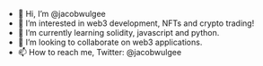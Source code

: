 - 👋 Hi, I’m @jacobwulgee
- 👀 I’m interested in web3 development, NFTs and crypto trading!
- 🌱 I’m currently learning solidity, javascript and python.
- 💞️ I’m looking to collaborate on web3 applications. 
- 📫 How to reach me, Twitter: @jacobwulgee

<!---
jacobwulgee/jacobwulgee is a ✨ special ✨ repository because its `README.md` (this file) appears on your GitHub profile.
You can click the Preview link to take a look at your changes.
--->
